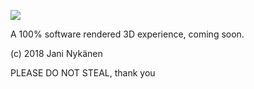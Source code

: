 ![](https://cdn.discordapp.com/attachments/285797060169433091/404313989254742026/unknown.png)

A 100% software rendered 3D experience, coming soon.

(c) 2018 Jani Nykänen

PLEASE DO NOT STEAL, thank you